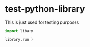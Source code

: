 # test-python-library

This is just used for testing purposes

```python
import libary

library.run()
```